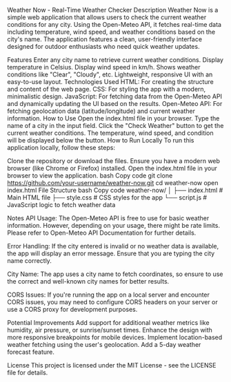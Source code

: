 Weather Now - Real-Time Weather Checker
Description
Weather Now is a simple web application that allows users to check the current weather conditions for any city. Using the Open-Meteo API, it fetches real-time data including temperature, wind speed, and weather conditions based on the city's name. The application features a clean, user-friendly interface designed for outdoor enthusiasts who need quick weather updates.

Features
Enter any city name to retrieve current weather conditions.
Display temperature in Celsius.
Display wind speed in km/h.
Shows weather conditions like "Clear", "Cloudy", etc.
Lightweight, responsive UI with an easy-to-use layout.
Technologies Used
HTML: For creating the structure and content of the web page.
CSS: For styling the app with a modern, minimalistic design.
JavaScript: For fetching data from the Open-Meteo API and dynamically updating the UI based on the results.
Open-Meteo API: For fetching geolocation data (latitude/longitude) and current weather information.
How to Use
Open the index.html file in your browser.
Type the name of a city in the input field.
Click the "Check Weather" button to get the current weather conditions.
The temperature, wind speed, and condition will be displayed below the button.
How to Run Locally
To run this application locally, follow these steps:

Clone the repository or download the files.
Ensure you have a modern web browser (like Chrome or Firefox) installed.
Open the index.html file in your browser to view the application.
bash
Copy code
git clone https://github.com/your-username/weather-now.git
cd weather-now
open index.html
File Structure
bash
Copy code
weather-now/
│
├── index.html        # Main HTML file
├── style.css         # CSS styles for the app
└── script.js         # JavaScript logic to fetch weather data

Notes
API Usage: The Open-Meteo API is free to use for basic weather information. However, depending on your usage, there might be rate limits. Please refer to Open-Meteo API Documentation for further details.

Error Handling: If the city entered is invalid or no weather data is available, the app will display an error message. Ensure that you are typing the city name correctly.

City Name: The app uses a city name to fetch coordinates, so ensure to use the correct and well-known city names for better results.

CORS Issues: If you're running the app on a local server and encounter CORS issues, you may need to configure CORS headers on your server or use a CORS proxy for development purposes.

Potential Improvements
Add support for additional weather metrics like humidity, air pressure, or sunrise/sunset times.
Enhance the design with more responsive breakpoints for mobile devices.
Implement location-based weather fetching using the user's geolocation.
Add a 5-day weather forecast feature.

License
This project is licensed under the MIT License - see the LICENSE file for details.

